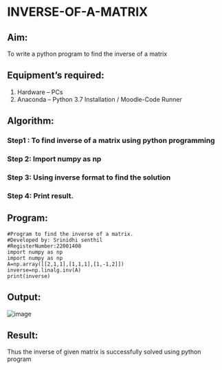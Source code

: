 # INVERSE-OF-A-MATRIX
## Aim:
To write a python program to find the inverse of a matrix
## Equipment’s required:
1. 	Hardware – PCs
2. 	Anaconda – Python 3.7 Installation / Moodle-Code Runner
## Algorithm:
### Step1 : To find inverse of a matrix using python programming
### Step 2: Import numpy as np
### Step 3: Using inverse format to find the solution
### Step 4: Print result.
## Program:
```
#Program to find the inverse of a matrix.
#Developed by: Srinidhi senthil
#RegisterNumber:22001408
import numpy as np
import numpy as np
A=np.array([[2,1,1],[1,1,1],[1,-1,2]])
inverse=np.linalg.inv(A)
print(inverse)
```
## Output:
![image](https://user-images.githubusercontent.com/121373170/211164674-e0f0db90-a3f7-4bbb-beac-a3281c37e084.png)

## Result:
Thus the inverse of given matrix is successfully solved using python program

